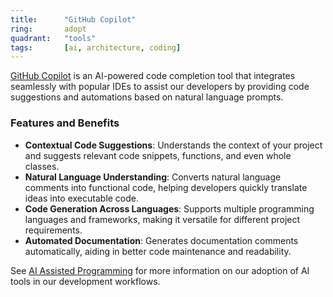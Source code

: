 ```yaml
---
title:      "GitHub Copilot"
ring:       adopt
quadrant:   "tools"
tags:       [ai, architecture, coding]
---
```


[GitHub Copilot](https://github.com/features/copilot) is an AI-powered code completion tool that integrates seamlessly with popular IDEs to assist our developers by providing code suggestions and automations based on natural language prompts.

### Features and Benefits

- **Contextual Code Suggestions**: Understands the context of your project and suggests relevant code snippets, functions, and even whole classes.
- **Natural Language Understanding**: Converts natural language comments into functional code, helping developers quickly translate ideas into executable code.
- **Code Generation Across Languages**: Supports multiple programming languages and frameworks, making it versatile for different project requirements.
- **Automated Documentation**: Generates documentation comments automatically, aiding in better code maintenance and readability.

See [AI Assisted Programming](/methods-and-patterns/assisted-ai/) for more information on our adoption of AI tools in our development workflows.
